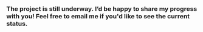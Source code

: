 ### The project is still underway. I’d be happy to share my progress with you! Feel free to email me if you'd like to see the current status.
